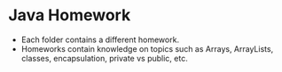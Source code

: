 # Java Homework

- Each folder contains a different homework.
- Homeworks contain knowledge on topics such as Arrays, ArrayLists, classes, encapsulation, private vs public, etc.
